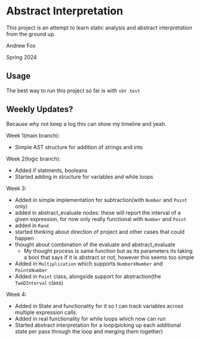 # Abstract Interpretation

This project is an attempt to learn static analysis and abstract interpretation from the ground up.

Andrew Fox

Spring 2024

## Usage

The best way to run this project so far is with `sbt test`

## Weekly Updates?

Because why not keep a log this can show my timeline and yeah.

Week 1(main branch):

- Simple AST structure for addition of strings and ints

Week 2(logic branch):

- Added if statments, booleans
- Started adding in structure for variables and while loops

Week 3:

- Added in simple implementation for subtraction(with `Number` and `Point` only)
- added in abstract_evaluate nodes: these will report the interval of a given expression, for now only really functional with `Number` and `Point`
- added in `Rand`
- started thinking about direction of project and other cases that could happen
- thought about combination of the evaluate and abstract_evaluate
  - My thought process is same function but as its parameters its taking a bool that says if it is abstract or not, however this seems too simple
- Added in `Multiplication` which supports `Number`x`Number` and `Point`x`Number`
- Added in `Point` class, alongside support for abstraction(the `TwoDInterval` class)

Week 4:

- Added in State and functionality for it so I can track variables across multiple expression calls.
- Added in real functionality for while loops which now can run
- Started abstract interpretation for a loop(picking up each additional state per pass through the loop and merging them together)

